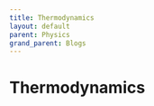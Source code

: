 ```yaml
---
title: Thermodynamics
layout: default
parent: Physics
grand_parent: Blogs
---
```


# Thermodynamics

